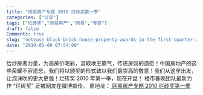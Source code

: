 ```yaml
---
title: "网易房产专题 2010 烂砖奖第一季"
categories: ["分享"]
tags: ["烂砖奖","网易房产","网易","专题"]
draft: false
Comments: true
slug: "netease-black-brick-house-property-awards-in-the-first-quarter-2010"
date: "2010-05-09 07:54:00"
---
```


给炒房者力量，为高房价喝彩，汲取地王霸气，传递房奴的遗愿！中国房地产的这些荣耀不容遗忘，我们将以颁奖的形式致以我们最崇高的敬意！我们从这里出发，让泡沫吹的更大更强！烂砖奖 2010 年第一季，现在开盘！
楼市春晚团队最新力作 “烂砖奖” 正被网友在微博疯传。
原地址：<a href="http://gz.house.163.com/special/00873E0R/BlackBrick.html" target="_blank"> 网易房产专题 2010 烂砖奖第一季 </a>

